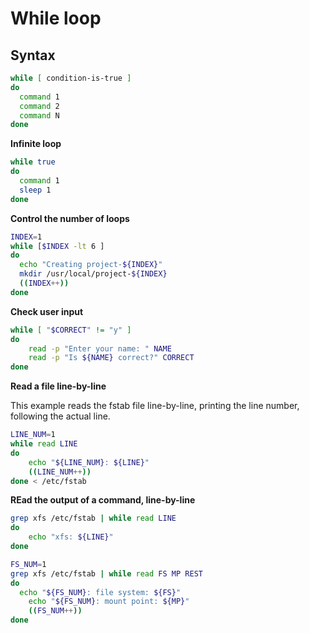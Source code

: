 # While loop

## Syntax

```sh
while [ condition-is-true ]
do
  command 1
  command 2
  command N
done
```

**Infinite loop**

```sh
while true
do
  command 1
  sleep 1
done
```

**Control the number of loops**

```sh
INDEX=1
while [$INDEX -lt 6 ]
do
  echo "Creating project-${INDEX}"
  mkdir /usr/local/project-${INDEX}
  ((INDEX++))
done
```

**Check user input**

```sh
while [ "$CORRECT" != "y" ]
do
	read -p "Enter your name: " NAME
	read -p "Is ${NAME} correct?" CORRECT
done
```

**Read a file line-by-line**

This example reads the fstab file line-by-line, printing the line number, following the actual line.

```sh
LINE_NUM=1
while read LINE
do
	echo "${LINE_NUM}: ${LINE}"
	((LINE_NUM++))
done < /etc/fstab
```

**REad the output of a command, line-by-line**

```sh
grep xfs /etc/fstab | while read LINE
do
    echo "xfs: ${LINE}"
done

FS_NUM=1
grep xfs /etc/fstab | while read FS MP REST
do
  echo "${FS_NUM}: file system: ${FS}"
	echo "${FS_NUM}: mount point: ${MP}"
	((FS_NUM++))
done
```
